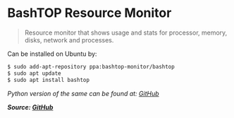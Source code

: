 # BashTOP Resource Monitor

> Resource monitor that shows usage and stats for processor, memory, disks, network and processes.

Can be installed on Ubuntu by:

```bash
$ sudo add-apt-repository ppa:bashtop-monitor/bashtop
$ sudo apt update
$ sudo apt install bashtop
```

_Python version of the same can be found at: [GitHub](https://github.com/aristocratos/bpytop)_

**_Source: [GitHub](https://github.com/aristocratos/bashtop)_**
